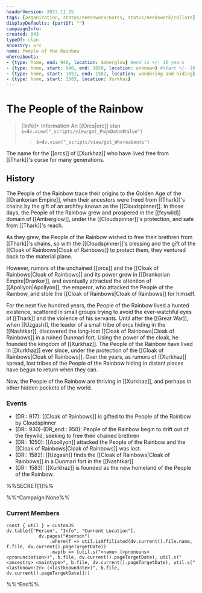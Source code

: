 ```yaml
---
headerVersion: 2023.11.25
tags: [organization, status/needswork/notes, status/needswork/collate]
displayDefaults: {partOf: ""}
campaignInfo:
created: 843 
typeOf: clan
ancestry: orc
name: People of the Rainbow
whereabouts: 
- {type: home, end: 940, location: Amberglow} #end is +/- 10 years
- {type: home, start: 940, end: 1050, location: unknown} #start +/- 10 years
- {type: home, start: 1051, end: 1582, location: wandering and hiding}
- {type: home, start: 1583, location: Xurkhaz}
---
```

# The People of the Rainbow
>[!info]+ Information
> An [[Orcs|orc]] clan
> `$=dv.view("_scripts/view/get_PageDatedValue")`
>> `$=dv.view("_scripts/view/get_Whereabouts")`

The name for the [[orcs]] of [[Xurkhaz]] who have lived free from [[Thark]]'s curse for many generations.
## History

The People of the Rainbow trace their origins to the Golden Age of the [[Drankorian Empire]], when their ancestors were freed from [[Thark]]'s chains by the gift of an archfey known as the [[Cloudspinner]]. In those days, the People of the Rainbow grew and prospered in the [[feywild]] domain of [[Amberglow]], under the [[Cloudspinner]]'s protection, and safe from [[Thark]]'s reach. 

As they grew, the People of the Rainbow wished to free their brethren from [[Thark]]'s chains, so with the [[Cloudspinner]]'s blessing and the gift of the [[Cloak of Rainbows|Cloak of Rainbows]] to protect them, they ventured back to the material plane. 

However, rumors of the unchained [[orcs]] and the [[Cloak of Rainbows|Cloak of Rainbows]] and its power grew in [[Drankorian Empire|Drankor]], and eventually attracted the attention of [[Apollyon|Apollyon]], the emperor, who attacked the People of the Rainbow, and stole the [[Cloak of Rainbows|Cloak of Rainbows]] for himself. 

For the next five hundred years, the People of the Rainbow lived a hunted existence, scattered in small groups trying to avoid the ever-watchful eyes of [[Thark]] and the violence of his servants. Until after the [[Great War]], when [[Uzgash]], the leader of a small tribe of orcs hiding in the [[Nashtkar]], discovered the long-lost [[Cloak of Rainbows|Cloak of Rainbows]] in a ruined Dunmari fort. Using the power of the cloak, he founded the kingdom of [[Xurkhaz]]. The People of the Rainbow have lived in [[Xurkhaz]] ever since, under the protection of the [[Cloak of Rainbows|Cloak of Rainbows]]. Over the years, as rumors of [[Xurkhaz]] spread, lost tribes of the People of the Rainbow hiding in distant places have begun to return when they can. 

Now, the People of the Rainbow are thriving in [[Xurkhaz]], and perhaps in other hidden pockets of the world. 
### Events
- (DR:: 917): [[Cloak of Rainbows]] is gifted to the People of the Rainbow by Cloudspinner
- (DR:: 930)-(DR_end:: 950): People of the Rainbow begin to drift out of the feywild, seeking to free their chained brethren
- (DR:: 1050): [[Apollyon]] attacked the People of the Rainbow and the [[Cloak of Rainbows|Cloak of Rainbows]] was lost.
- (DR:: 1582): [[Uzgash]] finds the [[Cloak of Rainbows|Cloak of Rainbows]] in a Dunmari fort in the [[Nashtkar]]
- (DR:: 1583): [[Xurkhaz]] is founded as the new homeland of the People of the Rainbow. 

%%SECRET[1]%%

%%^Campaign:None%%
### Current Members

```dataviewjs
const { util } = customJS
dv.table(["Person", "Info", "Current Location"], 
			dv.pages("#person")
				.where(f => util.isAffiliated(dv.current().file.name, f.file, dv.current().pageTargetDate))
				.map(b => [util.s("<name> (<pronouns> <pronunciation>)", b.file, dv.current().pageTargetDate), util.s("<ancestry> <maintype>", b.file, dv.current().pageTargetDate), util.s("<lastknown:2r> (<lastknowndate>)", b.file, dv.current().pageTargetDate)]))
```
%%^End%%